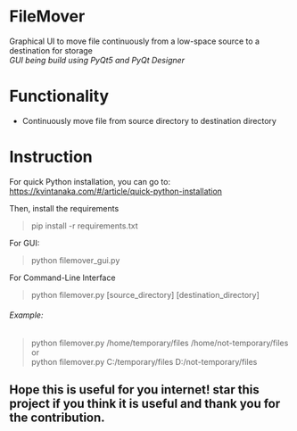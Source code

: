 # FileMover
Graphical UI to move file continuously from a low-space source to a destination for storage 
 \
*GUI being build using PyQt5 and PyQt Designer*

# Functionality
* Continuously move file from source directory to destination directory

# Instruction
For quick Python installation, you can go to:
https://kvintanaka.com/#/article/quick-python-installation

Then, install the requirements
> pip install -r requirements.txt

For GUI:
> python filemover_gui.py

For Command-Line Interface
> python filemover.py [source_directory] [destination_directory]
  
###### Example:
> python filemover.py /home/temporary/files /home/not-temporary/files \
or \
> python filemover.py C:/temporary/files D:/not-temporary/files

## Hope this is useful for you internet! star this project if you think it is useful and thank you for the contribution.

